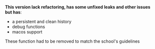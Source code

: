 **This version lack refactoring, has some unfixed leaks and other issues but has**: 
- a persistent and clean history
- debug functions
- macos support

These function had to be removed to match the school's guidelines
